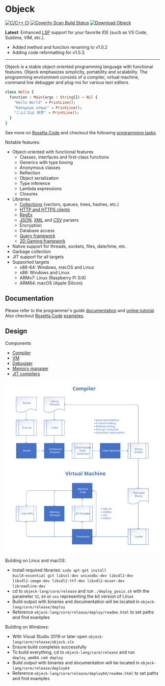 # Objeck

[![C/C++ CI](https://github.com/objeck/objeck-lang/actions/workflows/c-cpp.yml/badge.svg)](https://github.com/objeck/objeck-lang/actions/workflows/c-cpp.yml)
[![Coverity Scan Build Status](https://img.shields.io/coverity/scan/10314.svg)](https://scan.coverity.com/projects/objeck)
[![Download Objeck](https://img.shields.io/sourceforge/dt/objeck-lang.svg)](https://sourceforge.net/projects/objeck-lang/files/latest/download)

**Latest**: Enhanced [LSP](https://github.com/objeck/objeck-lang-server) support for your favorite IDE (such as VS Code, Sublime, VIM, etc.). 
*  Added method and function renaming to v1.0.2
*  Adding code reformatting for v1.0.3.

---

Objeck is a stable object-oriented programming language with functional features. Objeck emphasizes simplicity, portability and scalability. The programming environment consists of a compiler, virtual machine, command line debugger and plug-ins for various text editors.

```ruby
class Hello {
  function : Main(args : String[]) ~ Nil {
    "Hello World" → PrintLine();
    "Καλημέρα κόσμε" → PrintLine();
    "こんにちは 世界" → PrintLine();
  }
}
```

See more on [Rosetta Code](http://rosettacode.org/wiki/Category:Objeck) and checkout the following [programming tasks](programs/rc).

Notable features:
* Object-oriented with functional features
  * Classes, interfaces and first-class functions
  * Generics with type boxing
  * Anonymous classes 
  * Reflection 
  * Object serialization 
  * Type inference
  * Lambda expressions
  * Closures
* Libraries 
  * [Collections](https://github.com/objeck/objeck-lang/blob/master/core/compiler/lib_src/gen_collect.obs) (vectors, queues, trees, hashes, etc.)
  * [HTTP and HTTPS clients](https://github.com/objeck/objeck-lang/blob/master/core/compiler/lib_src/net.obs)
  * [RegEx](https://github.com/objeck/objeck-lang/blob/master/core/compiler/lib_src/regex.obs)
  * [JSON](https://github.com/objeck/objeck-lang/blob/master/core/compiler/lib_src/json.obs), [XML](https://github.com/objeck/objeck-lang/blob/master/core/compiler/lib_src/xml.obs) and [CSV](https://github.com/objeck/objeck-lang/blob/master/core/compiler/lib_src/csv.obs) parsers
  * Encryption
  * Database access
  * [Query framework](https://github.com/objeck/objeck-lang/blob/master/core/compiler/lib_src/query.obs)
  * [2D Gaming framework](https://github.com/objeck/objeck-lang/blob/master/core/compiler/lib_src/sdl_game.obs)
* Native support for threads, sockets, files, date/time, etc.
* Garbage collection
* JIT support for all targets
* Supported targets
  * x86-64: Windows, macOS and Linux
  * x86: Windows and Linux
  * ARMv7: Linux (Raspberry Pi 3/4)
  * ARM64: macOS (Apple Silicon)

## Documentation
Please refer to the programmer's guide [documentation](https://www.objeck.org/doc/api/index.html) and [online tutorial](https://www.objeck.org/getting_started.html). Also checkout [Rosetta Code](http://rosettacode.org/wiki/Category:Objeck) [examples](programs/rc).

## Design
Components 
*  [Compiler](https://github.com/objeck/objeck-lang/blob/master/core/compiler)
*  [VM](https://github.com/objeck/objeck-lang/blob/master/core/vm)
*  [Debugger](https://github.com/objeck/objeck-lang/blob/master/core/debugger)
*  [Memory manager](https://github.com/objeck/objeck-lang/blob/master/core/vm/arch)
*  [JIT compilers](https://github.com/objeck/objeck-lang/blob/master/core/vm/arch/jit)

![alt text](images/toolchain.svg "Compiler & VM")

Building on Linux and macOS:
*  Install required libraries: <code>sudo apt-get install build-essential git libssl-dev unixodbc-dev libsdl2-dev libsdl2-image-dev libsdl2-ttf-dev libsdl2-mixer-dev libreadline-dev</code>
*  cd to <code>objeck-lang/core/release</code> and run <code>./deploy_posix.sh</code> with the parameter <code>32</code>, <code>64</code> or <code>osx</code> representing the bit version of Linux
*  Build output with binaries and documentation will be located in <code>objeck-lang/core/release/deploy</code>
*  Reference <code>objeck-lang/core/release/deploy/readme.html</code> to set paths and find examples

Building on Windows:
*  With Visual Studio 2019 or later open <code>objeck-lang/care/release/objeck.sln</code>
*  Ensure build completes successfully
*  To build everything, cd to <code>objeck-lang/care/release</code> and run <code>deploy_amd64.cmd deploy</code>
*  Build output with binaries and documentation will be located in <code>objeck-lang/core/release/deploy64</code>
*  Reference <code>objeck-lang/core/release/deploy64/readme.html</code> to set paths and find examples
